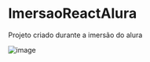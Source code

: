 # ImersaoReactAlura
Projeto criado durante a imersão do alura

![image](https://user-images.githubusercontent.com/31359644/151846779-e8918a69-06a7-4c0d-889b-ca252429bc22.png)
